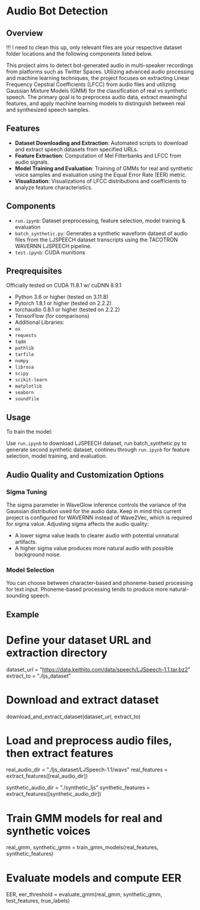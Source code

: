 # Audio Bot Detection

## Overview

!!! I need to clean this up, only relevant files are your respective dataset folder locations and the following components listed below.


This project aims to detect bot-generated audio in multi-speaker recordings from platforms such as Twitter Spaces. Utilizing advanced audio processing and machine learning techniques, the project focuses on extracting Linear Frequency Cepstral Coefficients (LFCC) from audio files and utilizing Gaussian Mixture Models (GMM) for the classification of real vs synthetic speech. The primary goal is to preprocess audio data, extract meaningful features, and apply machine learning models to distinguish between real and synthesized speech samples.

## Features

- **Dataset Downloading and Extraction**: Automated scripts to download and extract speech datasets from specified URLs.
- **Feature Extraction**: Computation of Mel Filterbanks and LFCC from audio signals.
- **Model Training and Evaluation**: Training of GMMs for real and synthetic voice samples and evaluation using the Equal Error Rate (EER) metric.
- **Visualization**: Visualizations of LFCC distributions and coefficients to analyze feature characteristics.

## Components

- `run.ipynb`: Dataset preprocessing, feature selection, model training & evaluation
- `batch_synthetic.py`: Generates a synthetic waveform dataest of audio files from the LJSPEECH dataset transcripts using the TACOTRON WAVERNN LJSPEECH pipeline.
- `test.ipynb`: CUDA munitions

## Preqrequisites

Officially tested on CUDA 11.8.1 w/ cuDNN 8.9.1
- Python 3.6 or higher (tested on 3.11.8)
- Pytorch 1.8.1 or higher (tested on 2.2.2)
- torchaudio 0.8.1 or higher (tested on 2.2.2)
- TensorFlow (for comparisons)
- Additional Libraries: 
- `os`
- `requests`
- `tqdm`
- `pathlib`
- `tarfile`
- `numpy`
- `librosa`
- `scipy`
- `scikit-learn`
- `matplotlib`
- `seaborn`
- `soundfile`

## Usage

To train the model:

Use `run.ipynb` to download LJSPEECH dataset, run batch_synthetic.py to generate second synthetic dataset, contineu through `run.ipynb` for feature selection, model training, and evaluation.

## Audio Quality and Customization Options

### Sigma Tuning

The sigma parameter in WaveGlow inference controls the variance of the Gaussian distribution used for the audio data. Keep in mind this current project is configured for WAVERNN instead of Wave2Vec, which is required for sigma value. Adjusting sigma affects the audio quality:
- A lower sigma value leads to clearer audio with potential unnatural artifacts.
- A higher sigma value produces more natural audio with possible background noise.

### Model Selection

You can choose between character-based and phoneme-based processing for text input. Phoneme-based processing tends to produce more natural-sounding speech.

## Example

# Define your dataset URL and extraction directory
dataset_url = "https://data.keithito.com/data/speech/LJSpeech-1.1.tar.bz2"
extract_to = "./ljs_dataset"

# Download and extract dataset
download_and_extract_dataset(dataset_url, extract_to)

# Load and preprocess audio files, then extract features
real_audio_dir = "./ljs_dataset/LJSpeech-1.1/wavs"
real_features = extract_features([real_audio_dir])

synthetic_audio_dir = "./synthetic_ljs"
synthetic_features = extract_features([synthetic_audio_dir])

# Train GMM models for real and synthetic voices
real_gmm, synthetic_gmm = train_gmm_models(real_features, synthetic_features)

# Evaluate models and compute EER
EER, eer_threshold = evaluate_gmm(real_gmm, synthetic_gmm, test_features, true_labels)



